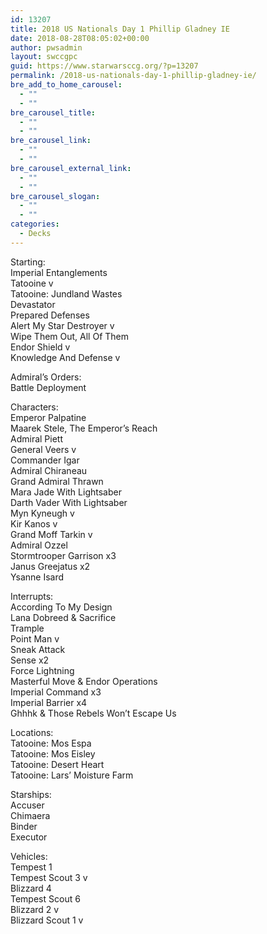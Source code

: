 ```yaml
---
id: 13207
title: 2018 US Nationals Day 1 Phillip Gladney IE
date: 2018-08-28T08:05:02+00:00
author: pwsadmin
layout: swccgpc
guid: https://www.starwarsccg.org/?p=13207
permalink: /2018-us-nationals-day-1-phillip-gladney-ie/
bre_add_to_home_carousel:
  - ""
  - ""
bre_carousel_title:
  - ""
  - ""
bre_carousel_link:
  - ""
  - ""
bre_carousel_external_link:
  - ""
  - ""
bre_carousel_slogan:
  - ""
  - ""
categories:
  - Decks
---
```

Starting:  
Imperial Entanglements  
Tatooine v  
Tatooine: Jundland Wastes  
Devastator  
Prepared Defenses  
Alert My Star Destroyer v  
Wipe Them Out, All Of Them  
Endor Shield v  
Knowledge And Defense v

Admiral’s Orders:  
Battle Deployment

Characters:  
Emperor Palpatine  
Maarek Stele, The Emperor’s Reach  
Admiral Piett  
General Veers v  
Commander Igar  
Admiral Chiraneau  
Grand Admiral Thrawn  
Mara Jade With Lightsaber  
Darth Vader With Lightsaber  
Myn Kyneugh v  
Kir Kanos v  
Grand Moff Tarkin v  
Admiral Ozzel  
Stormtrooper Garrison x3  
Janus Greejatus x2  
Ysanne Isard

Interrupts:  
According To My Design  
Lana Dobreed & Sacrifice  
Trample  
Point Man v  
Sneak Attack  
Sense x2  
Force Lightning  
Masterful Move & Endor Operations  
Imperial Command x3  
Imperial Barrier x4  
Ghhhk & Those Rebels Won’t Escape Us

Locations:  
Tatooine: Mos Espa  
Tatooine: Mos Eisley  
Tatooine: Desert Heart  
Tatooine: Lars’ Moisture Farm

Starships:  
Accuser  
Chimaera  
Binder  
Executor

Vehicles:  
Tempest 1  
Tempest Scout 3 v  
Blizzard 4  
Tempest Scout 6  
Blizzard 2 v  
Blizzard Scout 1 v